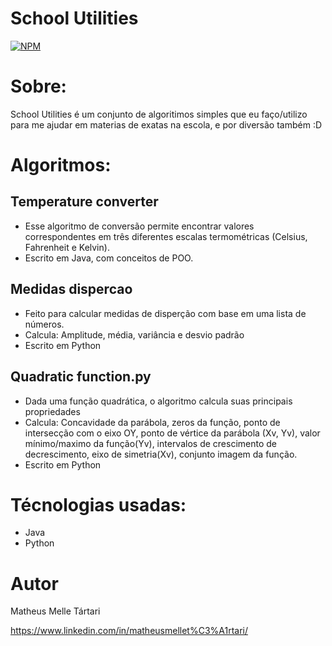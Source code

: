 # School Utilities
[![NPM](https://img.shields.io/npm/l/react)](https://github.com/Zelphh/school-utilities/blob/main/LICENSE)

# Sobre: 

School Utilities é um conjunto de algoritimos simples que eu faço/utilizo para me ajudar em materias de exatas na escola, e por diversão também :D

# Algoritmos: 

## Temperature converter

- Esse algoritmo de conversão permite encontrar valores correspondentes em três diferentes escalas termométricas (Celsius, Fahrenheit e Kelvin).
- Escrito em Java, com conceitos de POO.

## Medidas dispercao

- Feito para calcular medidas de disperção com base em uma lista de números.
- Calcula: Amplitude, média, variância e desvio padrão
- Escrito em Python

## Quadratic function.py

- Dada uma função quadrática, o algoritmo calcula suas principais propriedades
- Calcula: Concavidade da parábola, zeros da função, ponto de intersecção com o eixo OY, ponto de vértice da parábola (Xv, Yv), valor mínimo/maximo da função(Yv), intervalos de crescimento de decrescimento, eixo de simetria(Xv), conjunto imagem da função.
- Escrito em Python

# Técnologias usadas:

- Java
- Python

# Autor

Matheus Melle Tártari

https://www.linkedin.com/in/matheusmellet%C3%A1rtari/

